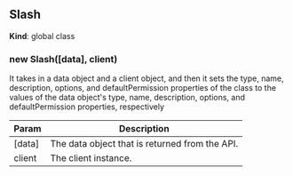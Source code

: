 <a name="Slash"></a>

## Slash
**Kind**: global class  
<a name="new_Slash_new"></a>

### new Slash([data], client)
It takes in a data object and a client object, and then it sets the type, name, description,options, and defaultPermission properties of the class to the values of the data object's type,name, description, options, and defaultPermission properties, respectively


| Param | Description |
| --- | --- |
| [data] | The data object that is returned from the API. |
| client | The client instance. |

